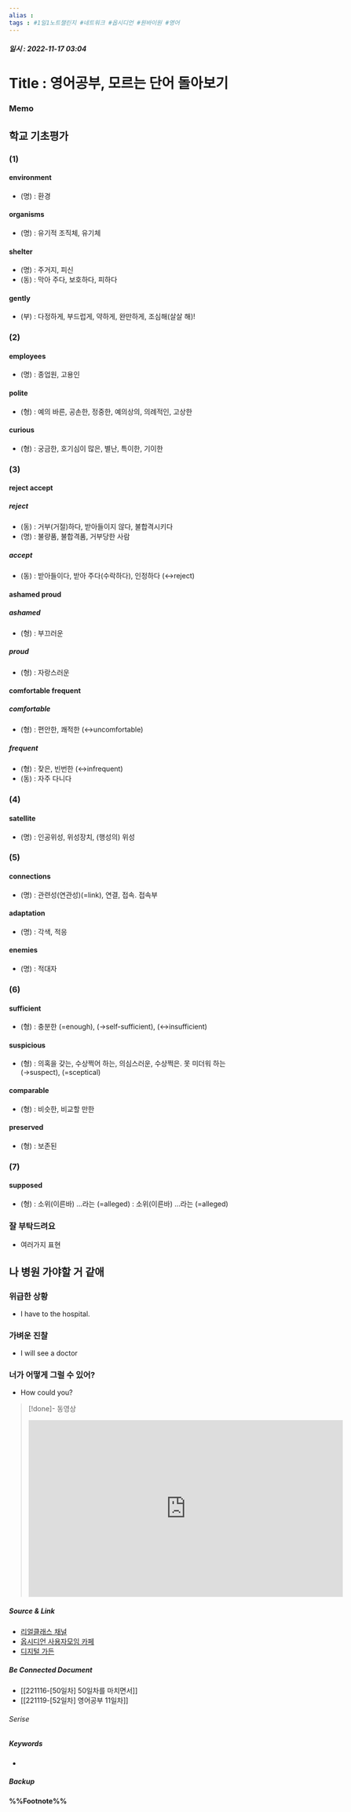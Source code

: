 ```yaml
---
alias : 
tags : #1일1노트챌린지 #네트워크 #옵시디언 #원바이원 #영어
---
```


##### 일시 : 2022-11-17 03:04

# Title : 영어공부, 모르는 단어 돌아보기

### Memo

## 학교 기초평가

### (1)

#### environment
- (명) : 환경

#### organisms
- (명) : 유기적 조직체, 유기체

#### shelter
- (명) : 주거지, 피신
- (동) : 막아 주다, 보호하다, 피하다

#### gently
- (부) :  다정하게, 부드럽게, 약하게, 완만하게, 조심해(살살 해)!

### (2)

#### employees
- (명) : 종업원, 고용인

#### polite
- (형) : 예의 바른, 공손한, 정중한, 예의상의, 의례적인, 고상한

#### curious
- (형) : 궁금한, 호기심이 많은, 별난, 특이한, 기이한

### (3)

#### reject accept

##### reject
- (동) : 거부(거절)하다, 받아들이지 않다, 불합격시키다
- (명) : 불량품, 불합격품, 거부당한 사람

##### accept
- (동) : 받아들이다, 받아 주다(수락하다), 인정하다 (↔reject)

#### ashamed proud

##### ashamed
- (형) : 부끄러운

##### proud
- (형) : 자랑스러운

#### comfortable frequent

##### comfortable
- (형) : 편안한, 쾌적한 (↔uncomfortable)

##### frequent
- (형) : 잦은, 빈번한 (↔infrequent)
- (동) : 자주 다니다

### (4)

#### satellite
- (명) : 인공위성, 위성장치, (행성의) 위성

### (5)

#### connections
- (명) : 관련성(연관성)(=link), 연결, 접속. 접속부

#### adaptation
- (명) : 각색, 적응

#### enemies
- (명) : 적대자

### (6)

#### sufficient
- (형) : 충분한 (=enough), (→self-sufficient), (↔insufficient)

#### suspicious
- (형) : 의혹을 갖는, 수상쩍어 하는, 의심스러운, 수상쩍은. 못 미더워 하는 (→suspect), (=sceptical)

#### comparable
- (형) : 비슷한, 비교할 만한

#### preserved
- (형) : 보존된

### (7)

#### supposed
- (형) : 소위(이른바) …라는 (=alleged) : 소위(이른바) …라는 (=alleged)
### 잘 부탁드려요
- 여러가지 표현

## 나 병원 가야할 거 같애

### 위급한 상황
- I have to the hospital.

### 가벼운 진찰
- I will see a doctor

### 너가 어떻게 그럴 수 있어?
- How could you?

> [!done]- 동영상
> <iframe width="640" height="360" src="https://www.youtube.com/embed/uGRj7uCjhfM" title="[리얼클래스] 미드에서 진짜 자주 들리는 영어 표현! 이거 보면 무조건 내 거가 됩니다" frameborder="0" allow="accelerometer; autoplay; clipboard-write; encrypted-media; gyroscope; picture-in-picture" allowfullscreen></iframe>

##### Source & Link
- [리얼클래스 채널](https://youtu.be/uGRj7uCjhfM)
- [옵시디언 사용자모임 카페](https://cafe.naver.com/obsidianary/2460)
- [디지털 가든](https://chunghasull.netlify.app/221115-50일차-50일차를-마치면서)

##### Be Connected Document
- [[221116-[50일차] 50일차를 마치면서]]
- [[221119-[52일차] 영어공부 11일차]]

###### Serise


##### Keywords
- 

##### Backup


#### %%Footnote%%

[^1]: 